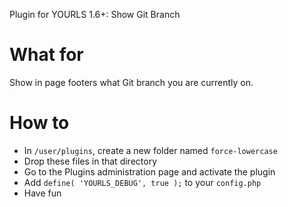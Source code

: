 Plugin for YOURLS 1.6+: Show Git Branch

# What for

Show in page footers what Git branch you are currently on.

# How to

* In `/user/plugins`, create a new folder named `force-lowercase`
* Drop these files in that directory
* Go to the Plugins administration page and activate the plugin 
* Add `define( 'YOURLS_DEBUG', true );` to your `config.php`
* Have fun

